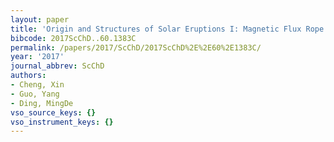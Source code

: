 ```yaml
---
layout: paper
title: 'Origin and Structures of Solar Eruptions I: Magnetic Flux Rope'
bibcode: 2017ScChD..60.1383C
permalink: /papers/2017/ScChD/2017ScChD%2E%2E60%2E1383C/
year: '2017'
journal_abbrev: ScChD
authors:
- Cheng, Xin
- Guo, Yang
- Ding, MingDe
vso_source_keys: {}
vso_instrument_keys: {}
---
```

